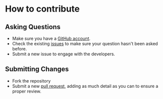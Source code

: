 # How to contribute

## Asking Questions
* Make sure you have a [GitHub account](https://github.com).
* Check the existing [issues](https://github.com/robertcoltheart/fluentmigrator-bridge/issues) to make sure your question hasn't been asked before.
* Submit a new issue to engage with the developers.

## Submitting Changes
* Fork the repository
* Submit a new [pull request](https://github.com/robertcoltheart/fluentmigrator-bridge/pulls), adding as much detail as you can to ensure a proper review.
